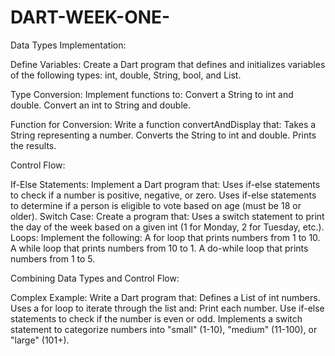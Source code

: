 # DART-WEEK-ONE-
Data Types Implementation:

Define Variables: Create a Dart program that defines and initializes variables of the following types: int, double, String, bool, and List.




Type Conversion: Implement functions to:
Convert a String to int and double.
Convert an int to String and double.




Function for Conversion: Write a function convertAndDisplay that:
Takes a String representing a number.
Converts the String to int and double.
Prints the results.




Control Flow:

If-Else Statements: Implement a Dart program that:
Uses if-else statements to check if a number is positive, negative, or zero.
Uses if-else statements to determine if a person is eligible to vote based on age (must be 18 or older).
Switch Case: Create a program that:
Uses a switch statement to print the day of the week based on a given int (1 for Monday, 2 for Tuesday, etc.).
Loops: Implement the following:
A for loop that prints numbers from 1 to 10.
A while loop that prints numbers from 10 to 1.
A do-while loop that prints numbers from 1 to 5.




Combining Data Types and Control Flow:

Complex Example: Write a Dart program that:
Defines a List of int numbers.
Uses a for loop to iterate through the list and:
Print each number.
Use if-else statements to check if the number is even or odd.
Implements a switch statement to categorize numbers into "small" (1-10), "medium" (11-100), or "large" (101+).
